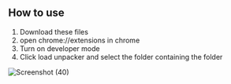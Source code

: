 ## How to use
1. Download these files
2. open chrome://extensions in chrome
3. Turn on developer mode 
5. Click load unpacker and select the folder containing the folder


![Screenshot (40)](https://user-images.githubusercontent.com/106919722/195366910-e720a913-9eb0-4a36-8465-d72d456b3c57.png)
